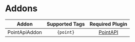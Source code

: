 # Addons
|Addon|Supported Tags|Required Plugin|
|:--:|:--:|:--:|
|PointApiAddon|`{point}`|[PointAPI](https://https://github.com/LamPocketVN/PointAPI)|[PointApiAddon.php]|

